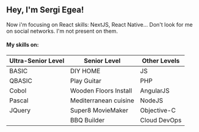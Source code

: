 ## Hey, I'm Sergi Egea! 
Now i'm focusing on React skills: NextJS, React Native...
Don't look for me on social networks. I'm not present on them.

#### My skills on:

| Ultra-Senior Level | Senior Level | Other Levels |
| ---      | ---      | ---      |
| BASIC    | DIY HOME | JS   |
| QBASIC    | Play Guitar | PHP |
| Cobol    | Wooden Floors Install | AngularJS   |
| Pascal    | Mediterranean cuisine | NodeJS   |
| JQuery | Super8 MovieMaker| Objective-C
| | BBQ Builder | Cloud DevOps

